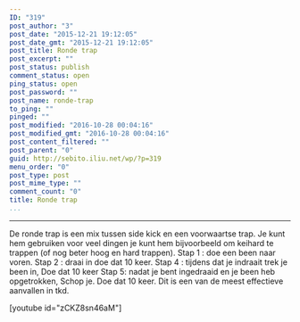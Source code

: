 ```yaml
---
ID: "319"
post_author: "3"
post_date: "2015-12-21 19:12:05"
post_date_gmt: "2015-12-21 19:12:05"
post_title: Ronde trap
post_excerpt: ""
post_status: publish
comment_status: open
ping_status: open
post_password: ""
post_name: ronde-trap
to_ping: ""
pinged: ""
post_modified: "2016-10-28 00:04:16"
post_modified_gmt: "2016-10-28 00:04:16"
post_content_filtered: ""
post_parent: "0"
guid: http://sebito.iliu.net/wp/?p=319
menu_order: "0"
post_type: post
post_mime_type: ""
comment_count: "0"
title: Ronde trap
...
```

---

De ronde trap is een mix tussen side kick en een voorwaartse trap.
Je kunt hem gebruiken voor veel dingen je kunt hem bijvoorbeeld om keihard te trappen (of nog beter hoog en hard trappen).
Stap 1 : doe een been naar voren.
Stap 2 : draai in doe dat 10 keer.
Stap 4 : tijdens dat je indraait trek je been in,
Doe dat 10 keer
Stap 5: nadat je bent ingedraaid en je been heb opgetrokken,
Schop je.
Doe dat 10 keer.
Dit is een van de meest effectieve aanvallen in tkd.

[youtube id="zCKZ8sn46aM"]
